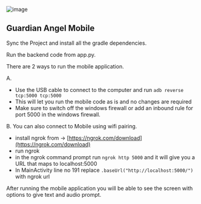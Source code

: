 
![image](https://github.com/S-Threepio/GuardianAngelMobile/assets/36107785/c59bfa70-8f27-4b4c-bad2-fa1a55de7851)



## Guardian Angel Mobile
Sync the Project and install all the gradle dependencies.

Run the backend code from app.py.

There are 2 ways to run the mobile application.

A. 
-  Use the USB cable to connect to the computer and run `adb reverse tcp:5000 tcp:5000`
-  This will let you run the mobile code as is and no changes are required
-  Make sure to switch off the windows firewall or add an inbound rule for port 5000 in the windows firewall.

B. 
You can also connect to Mobile using wifi pairing.
- install ngrok from -> [https://ngrok.com/download](https://ngrok.com/download)
- run ngrok
- in the ngrok command prompt run `ngrok http 5000` and it will give you a URL that maps to localhost:5000
- In MainActivity line no 191 replace `.baseUrl("http://localhost:5000/")` with ngrok url
  

After running the mobile application you will be able to see the screen with options to give text and audio prompt.

